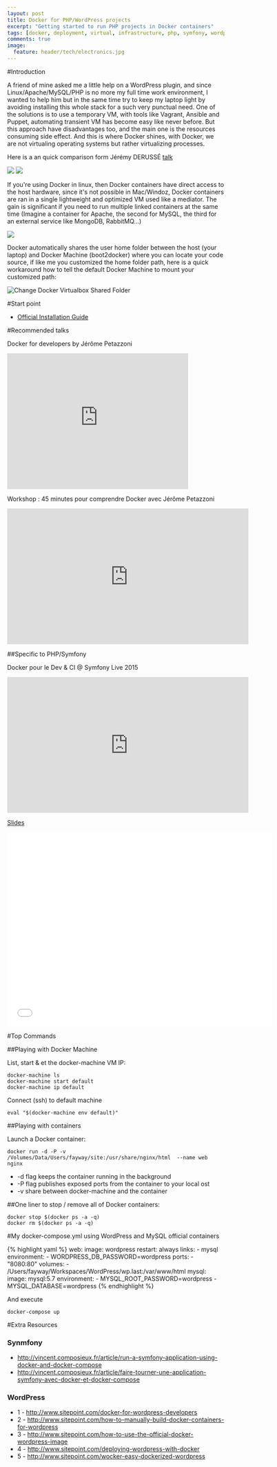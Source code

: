 ```yaml
---
layout: post
title: Docker for PHP/WordPress projects
excerpt: "Getting started to run PHP projects in Docker containers"
tags: [docker, deployment, virtual, infrastructure, php, symfony, wordpress, eng]
comments: true
image:
  feature: header/tech/electronics.jpg
---
```


#Introduction

A friend of mine asked me a little help on a WordPress plugin, and since Linux/Apache/MySQL/PHP is no more my full time work environment, I wanted to help him but in the same time try to keep my laptop light by avoiding installing this whole stack for a such very punctual need. One of the solutions is to use a temporary VM, with tools like Vagrant, Ansible and Puppet, automating transient VM has become easy like never before. But this approach have disadvantages too, and the main one is the resources consuming side effect. And this is where Docker shines, with Docker, we are not virtualing operating systems but rather virtualizing processes.

Here is a an quick comparison form Jérémy DERUSSÉ <a href="#specific-to-phpsymfony">talk</a>

<img src="/images/2015/docker/vm-vs-docker.png" />

<img src="/images/2015/docker/vm-vs-docker-perfs.png" />


If you're using Docker in linux, then Docker containers have direct access to the host hardware, since it's not possible in Mac/Windoz, Docker containers are ran in a single lightweight and optimized VM used like a mediator. The gain is significant if you need to run multiple linked containers at the same time (Imagine a container for Apache, the second for MySQL, the third for an external service like MongoDB, RabbitMQ...)

<img src="/images/2015/docker/boot2docker.png" />

Docker automatically shares the user home folder between the host (your laptop) and Docker Machine (boot2docker) where you can locate your code source, if like me you customized the home folder path, here is a quick workaround how to tell the default Docker Machine to mount your customized path: 

<img src="/images/2015/docker/docker-virtualbox-shared-folder.png" alt="Change Docker Virtualbox Shared Folder" />

#Start point

- <a href="https://docs.docker.com/installation/mac/">Official Installation Guide</a>

#Recommended talks

Docker for developers by Jérôme Petazzoni

<iframe width="420" height="315" src="https://www.youtube.com/embed/FdkNAjjO5yQ" frameborder="0"> </iframe>

<br />


Workshop : 45 minutes pour comprendre Docker avec Jérôme Petazzoni

<iframe width="560" height="315" src="https://www.youtube.com/embed/bXSC3-mrgWA" frameborder="0"> </iframe>

##Specific to PHP/Symfony

Docker pour le Dev & CI @ Symfony Live 2015


<iframe width="560" height="315" src="https://www.youtube.com/embed/G_msP7OqTLU" frameborder="0"> </iframe>


<br />

<a href="http://slides.com/jeremyderusse/docker-dev" target="_blank">Slides</a>


<iframe width="614" height="450" src="//slides.com/jeremyderusse/docker-dev/embed"  scrolling="no" frameborder="0"> </iframe>


<br />

#Top Commands

##Playing with Docker Machine

List, start & et the docker-machine VM IP:


```
docker-machine ls
docker-machine start default
docker-machine ip default
```

Connect (ssh) to default machine

```
eval "$(docker-machine env default)"
```

##Playing with containers

Launch a Docker container:

```
docker run -d -P -v /Volumes/Data/Users/fayway/site:/usr/share/nginx/html  --name web nginx
```

* -d flag keeps the container running in the background 
* -P flag publishes exposed ports from the container to your local ost
* -v share between docker-machine and the container


##One liner to stop / remove all of Docker containers:

```
docker stop $(docker ps -a -q)
docker rm $(docker ps -a -q)
```

#My docker-compose.yml using WordPress and MySQL official containers

{% highlight yaml %}
web:
    image: wordpress
    restart: always
    links:
     - mysql
    environment:
     - WORDPRESS_DB_PASSWORD=wordpress
    ports:
     - "8080:80"
    volumes:
     - /Users/fayway/Workspaces/WordPress/wp.last:/var/www/html
mysql:
    image: mysql:5.7
    environment:
     - MYSQL_ROOT_PASSWORD=wordpress
     - MYSQL_DATABASE=wordpress
{% endhighlight %}

And execute

```
docker-compose up
```


#Extra Resources

### Synmfony

- http://vincent.composieux.fr/article/run-a-symfony-application-using-docker-and-docker-compose
- http://vincent.composieux.fr/article/faire-tourner-une-application-symfony-avec-docker-et-docker-compose


### WordPress

- 1 - http://www.sitepoint.com/docker-for-wordpress-developers
- 2 - http://www.sitepoint.com/how-to-manually-build-docker-containers-for-wordpress
- 3 - http://www.sitepoint.com/how-to-use-the-official-docker-wordpress-image
- 4 - http://www.sitepoint.com/deploying-wordpress-with-docker
- 5 - http://www.sitepoint.com/wocker-easy-dockerized-wordpress




